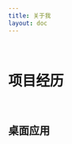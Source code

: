 ```yaml
---
title: 关于我
layout: doc
---
```


<script setup>
import { VPTeamMembers } from 'vitepress/theme'
import Nav from '../.vitepress/theme/components/nav.vue'

const projects = [
  {
    title: '代办事项',
    desc: '基于Electron+Vue3+TS的桌面级应用',
    url: 'https://github.com/myfishdream/to-dos',
    badge: 'Beta',
    badgeType: 'beta',
    icon: 'https://api.iconify.design/logos:todoist.svg'
  },
  // {
  //   title: '项目模板',
  //   desc: 'Vue3 + TypeScript 项目模板',
  //   url: 'https://github.com/your-repo',
  //   badge: 'NEW',
  //   badgeType: 'new'
  // }
]


</script>

<br>

# 项目经历

<br>


## 桌面应用


<Nav :tools="projects"/>




